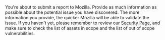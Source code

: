 You're about to submit a report to Mozilla. Provide as much information as possible about the potential issue you have discovered. The more information you provide, the quicker Mozilla will be able to validate the issue. If you haven't yet, please remember to review our [Security Page](/mozilla_critical_services), and make sure to check the list of assets in scope and the list of out of scope vulnerabilities.
